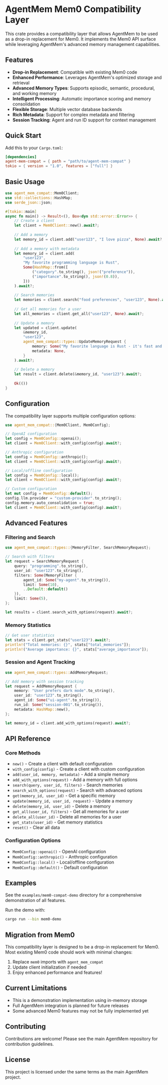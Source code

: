 # AgentMem Mem0 Compatibility Layer

This crate provides a compatibility layer that allows AgentMem to be used as a drop-in replacement for Mem0. It implements the Mem0 API surface while leveraging AgentMem's advanced memory management capabilities.

## Features

- **Drop-in Replacement**: Compatible with existing Mem0 code
- **Enhanced Performance**: Leverages AgentMem's optimized storage and retrieval
- **Advanced Memory Types**: Supports episodic, semantic, procedural, and working memory
- **Intelligent Processing**: Automatic importance scoring and memory consolidation
- **Flexible Storage**: Multiple vector database backends
- **Rich Metadata**: Support for complex metadata and filtering
- **Session Tracking**: Agent and run ID support for context management

## Quick Start

Add this to your `Cargo.toml`:

```toml
[dependencies]
agent-mem-compat = { path = "path/to/agent-mem-compat" }
tokio = { version = "1.0", features = ["full"] }
```

## Basic Usage

```rust
use agent_mem_compat::Mem0Client;
use std::collections::HashMap;
use serde_json::json;

#[tokio::main]
async fn main() -> Result<(), Box<dyn std::error::Error>> {
    // Create a client
    let client = Mem0Client::new().await?;
    
    // Add a memory
    let memory_id = client.add("user123", "I love pizza", None).await?;
    
    // Add a memory with metadata
    let memory_id = client.add(
        "user123", 
        "My favorite programming language is Rust",
        Some(HashMap::from([
            ("category".to_string(), json!("preference")),
            ("importance".to_string(), json!(0.8)),
        ]))
    ).await?;
    
    // Search memories
    let memories = client.search("food preferences", "user123", None).await?;
    
    // Get all memories for a user
    let all_memories = client.get_all("user123", None).await?;
    
    // Update a memory
    let updated = client.update(
        &memory_id,
        "user123",
        agent_mem_compat::types::UpdateMemoryRequest {
            memory: Some("My favorite language is Rust - it's fast and safe!".to_string()),
            metadata: None,
        }
    ).await?;
    
    // Delete a memory
    let result = client.delete(&memory_id, "user123").await?;
    
    Ok(())
}
```

## Configuration

The compatibility layer supports multiple configuration options:

```rust
use agent_mem_compat::{Mem0Client, Mem0Config};

// OpenAI configuration
let config = Mem0Config::openai();
let client = Mem0Client::with_config(config).await?;

// Anthropic configuration
let config = Mem0Config::anthropic();
let client = Mem0Client::with_config(config).await?;

// Local/offline configuration
let config = Mem0Config::local();
let client = Mem0Client::with_config(config).await?;

// Custom configuration
let mut config = Mem0Config::default();
config.llm.provider = "custom-provider".to_string();
config.memory.auto_consolidation = true;
let client = Mem0Client::with_config(config).await?;
```

## Advanced Features

### Filtering and Search

```rust
use agent_mem_compat::types::{MemoryFilter, SearchMemoryRequest};

// Search with filters
let request = SearchMemoryRequest {
    query: "programming".to_string(),
    user_id: "user123".to_string(),
    filters: Some(MemoryFilter {
        agent_id: Some("my-agent".to_string()),
        limit: Some(10),
        ..Default::default()
    }),
    limit: Some(5),
};

let results = client.search_with_options(request).await?;
```

### Memory Statistics

```rust
// Get user statistics
let stats = client.get_stats("user123").await?;
println!("Total memories: {}", stats["total_memories"]);
println!("Average importance: {}", stats["average_importance"]);
```

### Session and Agent Tracking

```rust
use agent_mem_compat::types::AddMemoryRequest;

// Add memory with session tracking
let request = AddMemoryRequest {
    memory: "User prefers dark mode".to_string(),
    user_id: "user123".to_string(),
    agent_id: Some("ui-agent".to_string()),
    run_id: Some("session-001".to_string()),
    metadata: HashMap::new(),
};

let memory_id = client.add_with_options(request).await?;
```

## API Reference

### Core Methods

- `new()` - Create a client with default configuration
- `with_config(config)` - Create a client with custom configuration
- `add(user_id, memory, metadata)` - Add a simple memory
- `add_with_options(request)` - Add a memory with full options
- `search(query, user_id, filters)` - Search memories
- `search_with_options(request)` - Search with advanced options
- `get(memory_id, user_id)` - Get a specific memory
- `update(memory_id, user_id, request)` - Update a memory
- `delete(memory_id, user_id)` - Delete a memory
- `get_all(user_id, filters)` - Get all memories for a user
- `delete_all(user_id)` - Delete all memories for a user
- `get_stats(user_id)` - Get memory statistics
- `reset()` - Clear all data

### Configuration Options

- `Mem0Config::openai()` - OpenAI configuration
- `Mem0Config::anthropic()` - Anthropic configuration  
- `Mem0Config::local()` - Local/offline configuration
- `Mem0Config::default()` - Default configuration

## Examples

See the `examples/mem0-compat-demo` directory for a comprehensive demonstration of all features.

Run the demo with:

```bash
cargo run --bin mem0-demo
```

## Migration from Mem0

This compatibility layer is designed to be a drop-in replacement for Mem0. Most existing Mem0 code should work with minimal changes:

1. Replace `mem0` imports with `agent_mem_compat`
2. Update client initialization if needed
3. Enjoy enhanced performance and features!

## Current Limitations

- This is a demonstration implementation using in-memory storage
- Full AgentMem integration is planned for future releases
- Some advanced Mem0 features may not be fully implemented yet

## Contributing

Contributions are welcome! Please see the main AgentMem repository for contribution guidelines.

## License

This project is licensed under the same terms as the main AgentMem project.
